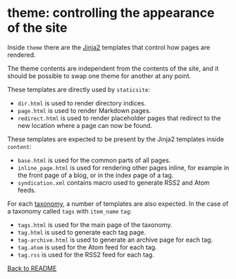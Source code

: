 # theme: controlling the appearance of the site

Inside `theme` there are the [Jinja2](http://jinja.pocoo.org/) templates that
control how pages are rendered.

The theme contents are independent from the contents of the site, and it should
be possible to swap one theme for another at any point.

These templates are directly used by `staticsite`:

* `dir.html` is used to render directory indices.
* `page.html` is used to render Markdown pages.
* `redirect.html` is used to render placeholder pages that redirect to the new
  location where a page can now be found.

These templates are expected to be present by the Jinja2 templates
inside `content`:

* `base.html` is used for the common parts of all pages.
* `inline_page.html` is used for rendering other pages inline, for example in
  the front page of a blog, or in the index page of a tag.
* `syndication.xml` contains macro used to generate RSS2 and Atom feeds.

For each [taxonomy](taxonomies.md), a number of templates are also expected. In
the case of a taxonomy called `tags` with `item_name` `tag`:

* `tags.html` is used for the main page of the taxonomy.
* `tag.html` is used to generate each tag page.
* `tag-archive.html` is used to generate an archive page for each tag.
* `tag.atom` is used for the Atom feed for each tag.
* `tag.rss` is used for the RSS2 feed for each tag.

[Back to README](../README.md)
